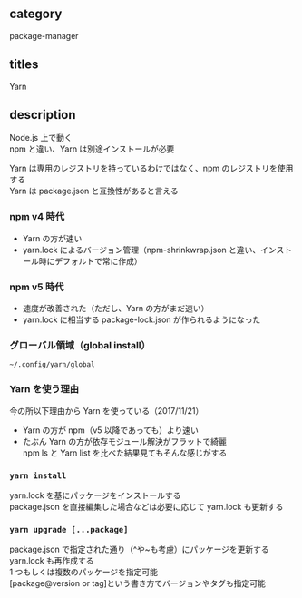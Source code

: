 ## category

package-manager

## titles

Yarn

## description

Node.js 上で動く  
npm と違い、Yarn は別途インストールが必要

Yarn は専用のレジストリを持っているわけではなく、npm のレジストリを使用する  
Yarn は package.json と互換性があると言える

### npm v4 時代

- Yarn の方が速い
- yarn.lock によるバージョン管理（npm-shrinkwrap.json と違い、インストール時にデフォルトで常に作成）

### npm v5 時代

- 速度が改善された（ただし、Yarn の方がまだ速い）
- yarn.lock に相当する package-lock.json が作られるようになった

### グローバル領域（global install）

`~/.config/yarn/global`

### Yarn を使う理由

今の所以下理由から Yarn を使っている（2017/11/21）

- Yarn の方が npm（v5 以降であっても）より速い
- たぶん Yarn の方が依存モジュール解決がフラットで綺麗  
  npm ls と Yarn list を比べた結果見てもそんな感じがする

### `yarn install`

yarn.lock を基にパッケージをインストールする  
package.json を直接編集した場合などは必要に応じて yarn.lock も更新する

### `yarn upgrade [...package]`

package.json で指定された通り（^や~も考慮）にパッケージを更新する  
yarn.lock も再作成する  
1 つもしくは複数のパッケージを指定可能  
[package@version or tag]という書き方でバージョンやタグも指定可能
